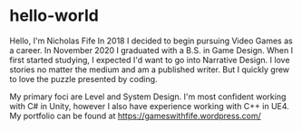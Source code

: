 # hello-world

Hello, I'm Nicholas Fife
In 2018 I decided to begin pursuing Video Games as a career.
In November 2020 I graduated with a B.S. in Game Design.
When I first started studying, I expected I'd want to go into Narrative Design. 
I love stories no matter the medium and am a published writer. 
But I quickly grew to love the puzzle presented by coding.

My primary foci are Level and System Design.
I'm most confident working with C# in Unity,
however I also have experience working with C++ in UE4.
My portfolio can be found at https://gameswithfife.wordpress.com/
